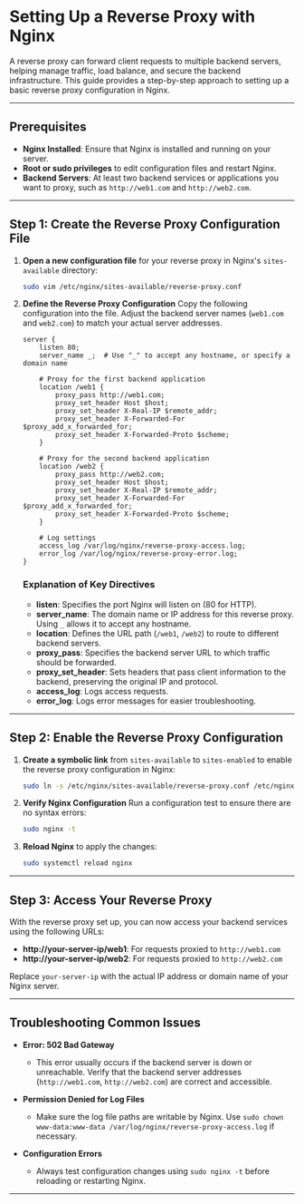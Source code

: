 # Setting Up a Reverse Proxy with Nginx

A reverse proxy can forward client requests to multiple backend servers, helping manage traffic, load balance, and secure the backend infrastructure. This guide provides a step-by-step approach to setting up a basic reverse proxy configuration in Nginx.

---

## Prerequisites

- **Nginx Installed**: Ensure that Nginx is installed and running on your server.
- **Root or sudo privileges** to edit configuration files and restart Nginx.
- **Backend Servers**: At least two backend services or applications you want to proxy, such as `http://web1.com` and `http://web2.com`.

---

## Step 1: Create the Reverse Proxy Configuration File

1. **Open a new configuration file** for your reverse proxy in Nginx's `sites-available` directory:
   ```bash
   sudo vim /etc/nginx/sites-available/reverse-proxy.conf
   ```

2. **Define the Reverse Proxy Configuration**
   Copy the following configuration into the file. Adjust the backend server names (`web1.com` and `web2.com`) to match your actual server addresses.

   ```nginx
   server {
       listen 80;
       server_name _;  # Use "_" to accept any hostname, or specify a domain name

       # Proxy for the first backend application
       location /web1 {
           proxy_pass http://web1.com;
           proxy_set_header Host $host;
           proxy_set_header X-Real-IP $remote_addr;
           proxy_set_header X-Forwarded-For $proxy_add_x_forwarded_for;
           proxy_set_header X-Forwarded-Proto $scheme;
       }

       # Proxy for the second backend application
       location /web2 {
           proxy_pass http://web2.com;
           proxy_set_header Host $host;
           proxy_set_header X-Real-IP $remote_addr;
           proxy_set_header X-Forwarded-For $proxy_add_x_forwarded_for;
           proxy_set_header X-Forwarded-Proto $scheme;
       }

       # Log settings
       access_log /var/log/nginx/reverse-proxy-access.log;
       error_log /var/log/nginx/reverse-proxy-error.log;
   }
   ```

   ### Explanation of Key Directives
   - **listen**: Specifies the port Nginx will listen on (80 for HTTP).
   - **server_name**: The domain name or IP address for this reverse proxy. Using `_` allows it to accept any hostname.
   - **location**: Defines the URL path (`/web1`, `/web2`) to route to different backend servers.
   - **proxy_pass**: Specifies the backend server URL to which traffic should be forwarded.
   - **proxy_set_header**: Sets headers that pass client information to the backend, preserving the original IP and protocol.
   - **access_log**: Logs access requests.
   - **error_log**: Logs error messages for easier troubleshooting.

---

## Step 2: Enable the Reverse Proxy Configuration

1. **Create a symbolic link** from `sites-available` to `sites-enabled` to enable the reverse proxy configuration in Nginx:
   ```bash
   sudo ln -s /etc/nginx/sites-available/reverse-proxy.conf /etc/nginx/sites-enabled/reverse-proxy.conf
   ```

2. **Verify Nginx Configuration**
   Run a configuration test to ensure there are no syntax errors:
   ```bash
   sudo nginx -t
   ```

3. **Reload Nginx** to apply the changes:
   ```bash
   sudo systemctl reload nginx
   ```

---

## Step 3: Access Your Reverse Proxy

With the reverse proxy set up, you can now access your backend services using the following URLs:

- **http://your-server-ip/web1**: For requests proxied to `http://web1.com`
- **http://your-server-ip/web2**: For requests proxied to `http://web2.com`

Replace `your-server-ip` with the actual IP address or domain name of your Nginx server.

---

## Troubleshooting Common Issues

- **Error: 502 Bad Gateway**
  - This error usually occurs if the backend server is down or unreachable. Verify that the backend server addresses (`http://web1.com`, `http://web2.com`) are correct and accessible.

- **Permission Denied for Log Files**
  - Make sure the log file paths are writable by Nginx. Use `sudo chown www-data:www-data /var/log/nginx/reverse-proxy-access.log` if necessary.

- **Configuration Errors**
  - Always test configuration changes using `sudo nginx -t` before reloading or restarting Nginx.

---

